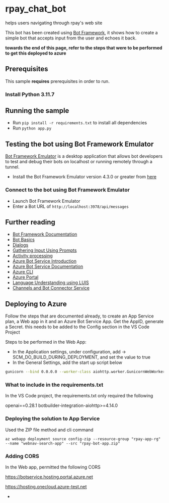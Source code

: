 # rpay_chat_bot

helps users navigating through rpay's web site

This bot has been created using [Bot Framework](https://dev.botframework.com), it shows how to create a simple bot that accepts input from the user and echoes it back. 

**towards the end of this page, refer to the steps that were to be performed to get this deployed to azure** 

## Prerequisites

This sample **requires** prerequisites in order to run.

### Install Python 3.11.7

## Running the sample
- Run `pip install -r requirements.txt` to install all dependencies
- Run `python app.py`


## Testing the bot using Bot Framework Emulator

[Bot Framework Emulator](https://github.com/microsoft/botframework-emulator) is a desktop application that allows bot developers to test and debug their bots on localhost or running remotely through a tunnel.

- Install the Bot Framework Emulator version 4.3.0 or greater from [here](https://github.com/Microsoft/BotFramework-Emulator/releases)

### Connect to the bot using Bot Framework Emulator

- Launch Bot Framework Emulator
- Enter a Bot URL of `http://localhost:3978/api/messages`


## Further reading

- [Bot Framework Documentation](https://docs.botframework.com)
- [Bot Basics](https://docs.microsoft.com/azure/bot-service/bot-builder-basics?view=azure-bot-service-4.0)
- [Dialogs](https://docs.microsoft.com/azure/bot-service/bot-builder-concept-dialog?view=azure-bot-service-4.0)
- [Gathering Input Using Prompts](https://docs.microsoft.com/azure/bot-service/bot-builder-prompts?view=azure-bot-service-4.0&tabs=csharp)
- [Activity processing](https://docs.microsoft.com/en-us/azure/bot-service/bot-builder-concept-activity-processing?view=azure-bot-service-4.0)
- [Azure Bot Service Introduction](https://docs.microsoft.com/azure/bot-service/bot-service-overview-introduction?view=azure-bot-service-4.0)
- [Azure Bot Service Documentation](https://docs.microsoft.com/azure/bot-service/?view=azure-bot-service-4.0)
- [Azure CLI](https://docs.microsoft.com/cli/azure/?view=azure-cli-latest)
- [Azure Portal](https://portal.azure.com)
- [Language Understanding using LUIS](https://docs.microsoft.com/azure/cognitive-services/luis/)
- [Channels and Bot Connector Service](https://docs.microsoft.com/azure/bot-service/bot-concepts?view=azure-bot-service-4.0)


## Deploying to Azure

Follow the steps that are documented already, to create an App Service plan, a Web app in it and an Azure Bot Service App.
Get the AppID, generate a Secret. this needs to be added to the Config section in the VS Code Project

Steps to be performed in the Web App:

- In the Application settings, under configuration, add -> SCM_DO_BUILD_DURING_DEPLOYMENT, and set the value to true
- In the General Settings, add the start up script below 

```sh
gunicorn --bind 0.0.0.0 --worker-class aiohttp.worker.GunicornWebWorker app:APP
```
### What to include in the requirements.txt

In the VS Code project, the requirements.txt only required the following 

openai==0.28.1
botbuilder-integration-aiohttp>=4.14.0

### Deploying the solution to App Service 

Used the ZIP file method and cli command

```cli
az webapp deployment source config-zip --resource-group "rpay-app-rg" --name "webnav-search-app" --src "rpay-bot-app.zip"
```


### Adding CORS

In the Web app, permitted the following CORS

https://botservice.hosting.portal.azure.net

https://hosting.onecloud.azure-test.net

*